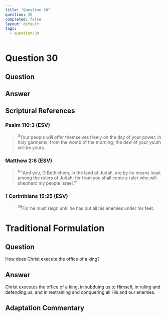 ```yaml
---
title: "Question 30"
question: 30
completed: false
layout: default
tags:
  - question/30
---
```

# Question 30

## Question


## Answer


## Scriptural References
### Psalm 110:3 (ESV)
> <sup>3</sup>Your people will offer themselves freely on the day of your power, in holy garments; from the womb of the morning, the dew of your youth will be yours.

### Matthew 2:6 (ESV)
> <sup>6</sup>“‘And you, O Bethlehem, in the land of Judah, are by no means least among the rulers of Judah; for from you shall come a ruler who will shepherd my people Israel.’”

### 1 Corinthians 15:25 (ESV)
> <sup>25</sup>For he must reign until he has put all his enemies under his feet.

# Traditional Formulation
## Question
How does Christ execute the office of a king?

## Answer
Christ executes the office of a king, in subduing us to Himself, in ruling and defending us, and in restraining and conquering all His and our enemies.

## Adaptation Commentary
